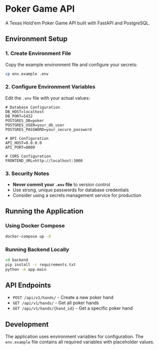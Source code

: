# Poker Game API

A Texas Hold'em Poker Game API built with FastAPI and PostgreSQL.

## Environment Setup

### 1. Create Environment File

Copy the example environment file and configure your secrets:

```bash
cp env.example .env
```

### 2. Configure Environment Variables

Edit the `.env` file with your actual values:

```env
# Database Configuration
DB_HOST=localhost
DB_PORT=5432
POSTGRES_DB=poker
POSTGRES_USER=your_db_user
POSTGRES_PASSWORD=your_secure_password

# API Configuration
API_HOST=0.0.0.0
API_PORT=8000

# CORS Configuration
FRONTEND_URL=http://localhost:3000
```

### 3. Security Notes

- **Never commit your `.env` file** to version control
- Use strong, unique passwords for database credentials
- Consider using a secrets management service for production

## Running the Application

### Using Docker Compose

```bash
docker-compose up -d
```

### Running Backend Locally

```bash
cd backend
pip install -r requirements.txt
python -m app.main
```

## API Endpoints

- `POST /api/v1/hands/` - Create a new poker hand
- `GET /api/v1/hands/` - Get all poker hands
- `GET /api/v1/hands/{hand_id}` - Get a specific poker hand

## Development

The application uses environment variables for configuration. The `env.example` file contains all required variables with placeholder values.
